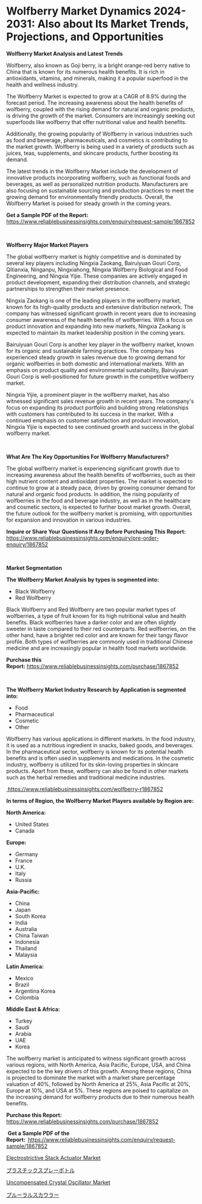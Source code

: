 <p><h1>Wolfberry Market Dynamics 2024-2031: Also about Its Market Trends, Projections, and Opportunities</h1></p><p><strong>Wolfberry Market Analysis and Latest Trends</strong></p>
<p><p>Wolfberry, also known as Goji berry, is a bright orange-red berry native to China that is known for its numerous health benefits. It is rich in antioxidants, vitamins, and minerals, making it a popular superfood in the health and wellness industry.</p><p>The Wolfberry Market is expected to grow at a CAGR of 8.9% during the forecast period. The increasing awareness about the health benefits of wolfberry, coupled with the rising demand for natural and organic products, is driving the growth of the market. Consumers are increasingly seeking out superfoods like wolfberry that offer nutritional value and health benefits.</p><p>Additionally, the growing popularity of Wolfberry in various industries such as food and beverage, pharmaceuticals, and cosmetics is contributing to the market growth. Wolfberry is being used in a variety of products such as juices, teas, supplements, and skincare products, further boosting its demand.</p><p>The latest trends in the Wolfberry Market include the development of innovative products incorporating wolfberry, such as functional foods and beverages, as well as personalized nutrition products. Manufacturers are also focusing on sustainable sourcing and production practices to meet the growing demand for environmentally friendly products. Overall, the Wolfberry Market is poised for steady growth in the coming years.</p></p>
<p><strong>Get a Sample PDF of the Report:&nbsp;</strong> <a href="https://www.reliablebusinessinsights.com/enquiry/request-sample/1867852">https://www.reliablebusinessinsights.com/enquiry/request-sample/1867852</a></p>
<p>&nbsp;</p>
<p><strong>Wolfberry Major Market Players</strong></p>
<p><p>The global wolfberry market is highly competitive and is dominated by several key players including Ningxia Zaokang, Bairuiyuan Gouri Corp, Qitianxia, Ninganpu, Ningxiahong, Ningxia Wolfberry Biological and Food Engineering, and Ningxia Yijie. These companies are actively engaged in product development, expanding their distribution channels, and strategic partnerships to strengthen their market presence.</p><p>Ningxia Zaokang is one of the leading players in the wolfberry market, known for its high-quality products and extensive distribution network. The company has witnessed significant growth in recent years due to increasing consumer awareness of the health benefits of wolfberries. With a focus on product innovation and expanding into new markets, Ningxia Zaokang is expected to maintain its market leadership position in the coming years.</p><p>Bairuiyuan Gouri Corp is another key player in the wolfberry market, known for its organic and sustainable farming practices. The company has experienced steady growth in sales revenue due to growing demand for organic wolfberries in both domestic and international markets. With an emphasis on product quality and environmental sustainability, Bairuiyuan Gouri Corp is well-positioned for future growth in the competitive wolfberry market.</p><p>Ningxia Yijie, a prominent player in the wolfberry market, has also witnessed significant sales revenue growth in recent years. The company's focus on expanding its product portfolio and building strong relationships with customers has contributed to its success in the market. With a continued emphasis on customer satisfaction and product innovation, Ningxia Yijie is expected to see continued growth and success in the global wolfberry market.</p></p>
<p>&nbsp;</p>
<p><strong>What Are The Key Opportunities For Wolfberry Manufacturers?</strong></p>
<p><p>The global wolfberry market is experiencing significant growth due to increasing awareness about the health benefits of wolfberries, such as their high nutrient content and antioxidant properties. The market is expected to continue to grow at a steady pace, driven by growing consumer demand for natural and organic food products. In addition, the rising popularity of wolfberries in the food and beverage industry, as well as in the healthcare and cosmetic sectors, is expected to further boost market growth. Overall, the future outlook for the wolfberry market is promising, with opportunities for expansion and innovation in various industries.</p></p>
<p><strong>Inquire or Share Your Questions If Any Before Purchasing This Report:</strong> <a href="https://www.reliablebusinessinsights.com/enquiry/pre-order-enquiry/1867852">https://www.reliablebusinessinsights.com/enquiry/pre-order-enquiry/1867852</a></p>
<p>&nbsp;</p>
<p><strong>Market Segmentation</strong></p>
<p><strong>The Wolfberry Market Analysis by types is segmented into:</strong></p>
<p><ul><li>Black Wolfberry</li><li>Red Wolfberry</li></ul></p>
<p><p>Black Wolfberry and Red Wolfberry are two popular market types of wolfberries, a type of fruit known for its high nutritional value and health benefits. Black wolfberries have a darker color and are often slightly sweeter in taste compared to their red counterparts. Red wolfberries, on the other hand, have a brighter red color and are known for their tangy flavor profile. Both types of wolfberries are commonly used in traditional Chinese medicine and are increasingly popular in health food markets worldwide.</p></p>
<p><strong>Purchase this Report:&nbsp;</strong><a href="https://www.reliablebusinessinsights.com/purchase/1867852">https://www.reliablebusinessinsights.com/purchase/1867852</a></p>
<p>&nbsp;</p>
<p><strong>The Wolfberry Market Industry Research by Application is segmented into:</strong></p>
<p><ul><li>Food</li><li>Pharmaceutical</li><li>Cosmetic</li><li>Other</li></ul></p>
<p><p>Wolfberry has various applications in different markets. In the food industry, it is used as a nutritious ingredient in snacks, baked goods, and beverages. In the pharmaceutical sector, wolfberry is known for its potential health benefits and is often used in supplements and medications. In the cosmetic industry, wolfberry is utilized for its skin-loving properties in skincare products. Apart from these, wolfberry can also be found in other markets such as the herbal remedies and traditional medicine industries.</p></p>
<p><a href="https://www.reliablebusinessinsights.com/wolfberry-r1867852">&nbsp;https://www.reliablebusinessinsights.com/wolfberry-r1867852</a></p>
<p><strong>In terms of Region, the Wolfberry Market Players available by Region are:</strong></p>
<p>
    <p> <strong> North America: </strong>
        <ul>
            <li>United States</li>
            <li>Canada</li>
        </ul>
        </p> 
    <p> <strong> Europe: </strong>
        <ul>
            <li>Germany</li>
            <li>France</li>
            <li>U.K.</li>
            <li>Italy</li>
            <li>Russia</li>
        </ul>
        </p> 
    <p> <strong> Asia-Pacific: </strong>
        <ul>
            <li>China</li>
            <li>Japan</li>
            <li>South Korea</li>
            <li>India</li>
            <li>Australia</li>
            <li>China Taiwan</li>
            <li>Indonesia</li>
            <li>Thailand</li>
            <li>Malaysia</li>
        </ul>
        </p> 
    <p> <strong> Latin America: </strong>
        <ul>
            <li>Mexico</li>
            <li>Brazil</li>
            <li>Argentina Korea</li>
            <li>Colombia</li>
        </ul>
        </p> 
    <p> <strong> Middle East & Africa: </strong>
        <ul>
            <li>Turkey</li>
            <li>Saudi</li>
            <li>Arabia</li>
            <li>UAE</li>
            <li>Korea</li>
        </ul>
    </p>
    </p>
<p><p>The wolfberry market is anticipated to witness significant growth across various regions, with North America, Asia Pacific, Europe, USA, and China expected to be the key drivers of this growth. Among these regions, China is projected to dominate the market with a market share percentage valuation of 40%, followed by North America at 25%, Asia Pacific at 20%, Europe at 10%, and USA at 5%. These regions are poised to capitalize on the increasing demand for wolfberry products due to their numerous health benefits.</p></p>
<p><strong>Purchase this Report: </strong><a href="https://www.reliablebusinessinsights.com/purchase/1867852">https://www.reliablebusinessinsights.com/purchase/1867852</a></p>
<p>&nbsp;<strong>Get a Sample PDF of the Report:&nbsp;&nbsp;</strong><a href="https://www.reliablebusinessinsights.com/enquiry/request-sample/1867852">https://www.reliablebusinessinsights.com/enquiry/request-sample/1867852</a></p>
<p><strong></strong></p>
<p><p><a href="https://github.com/juniordelafrance/Market-Research-Report-List-3/blob/main/electrostrictive-stack-actuator-market.md">Electrostrictive Stack Actuator Market</a></p><p><a href="https://github.com/hardee896/Market-Research-Report-List-1/blob/main/6734893150441.md">プラスチックスプレーボトル</a></p><p><a href="https://github.com/jaidynmorantestelletmjzya/Market-Research-Report-List-3/blob/main/uncompensated-crystal-oscillator-market.md">Uncompensated Crystal Oscillator Market</a></p><p><a href="https://github.com/ReyesKohler20231/Market-Research-Report-List-2/blob/main/8342710150440.md">プルーラルスカウラー</a></p></p>